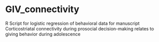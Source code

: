 # GIV_connectivity
R Script for logistic regression of behavioral data for manuscript
Corticostriatal connectivity during prosocial decision-making relates to giving behavior during adolescence
